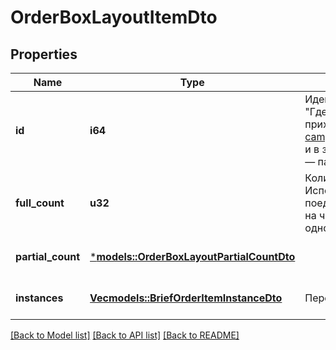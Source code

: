# OrderBoxLayoutItemDto

## Properties
Name | Type | Description | Notes
------------ | ------------- | ------------- | -------------
**id** | **i64** | Идентификатор товара в заказе.  {% cut \"Где его взять\" %}  Идентификатор приходит в ответе на запрос [GET campaigns/{campaignId}/orders/{orderId}](../../reference/orders/getOrder.md) и в запросе Маркета [POST order/accept](../../pushapi/reference/orderAccept.md) — параметр `id` в `items`.  {% endcut %}    | 
**full_count** | **u32** | Количество единиц товара в коробке.  Используйте это поле, если в коробке поедут целые товары, не разделенные на части. Не используйте это поле одновременно с `partialCount`.  | [optional] [default to None]
**partial_count** | [***models::OrderBoxLayoutPartialCountDto**](OrderBoxLayoutPartialCountDTO.md) |  | [optional] [default to None]
**instances** | [**Vec<models::BriefOrderItemInstanceDto>**](BriefOrderItemInstanceDTO.md) | Переданные вами коды маркировки. | [optional] [default to None]

[[Back to Model list]](../README.md#documentation-for-models) [[Back to API list]](../README.md#documentation-for-api-endpoints) [[Back to README]](../README.md)


